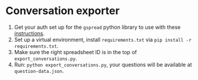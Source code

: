 # Conversation exporter

1. Get your auth set up for the `gspread` python library to use with these [instructions](https://docs.gspread.org/en/latest/oauth2.html#for-bots-using-service-account).
2. Set up a virtual environment, install `requirements.txt` via `pip install -r requirements.txt`.
3. Make sure the right spreadsheet ID is in the top of `export_conversations.py`.
4. Run: `python export_conversations.py`, your questions will be available at `question-data.json`.